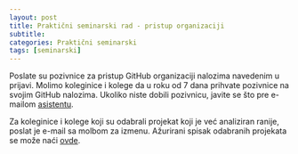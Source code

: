 ```yaml
---
layout: post
title: Praktični seminarski rad - pristup organizaciji
subtitle: 
categories: Praktični seminarski
tags: [seminarski]
---
```


Poslate su pozivnice za pristup GitHub organizaciji nalozima navedenim u prijavi. Molimo koleginice i kolege da u roku od 7 dana prihvate pozivnice na svojim GitHub nalozima. Ukoliko niste dobili pozivnicu, javite se što pre e-mailom [asistentu]({{site.mail-ass}}).

Za koleginice i kolege koji su odabrali projekat koji je već analiziran ranije, poslat je e-mail sa molbom za izmenu. Ažurirani spisak odabranih projekata se može naći [ovde]({{site.projects-single}}).


